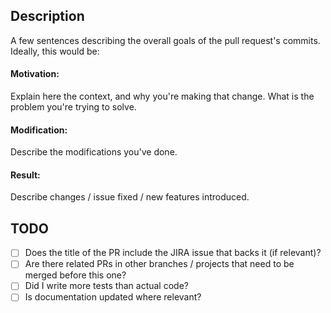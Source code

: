 ## Description
A few sentences describing the overall goals of the pull request's commits. Ideally, this would be:

#### Motivation:

Explain here the context, and why you're making that change.
What is the problem you're trying to solve.

#### Modification:

Describe the modifications you've done.

#### Result:
Describe changes / issue fixed / new features introduced.

## TODO
- [ ] Does the title of the PR include the JIRA issue that backs it (if relevant)?
- [ ] Are there related PRs in other branches / projects that need to be merged before this one?
- [ ] Did I write more tests than actual code?
- [ ] Is documentation updated where relevant?
